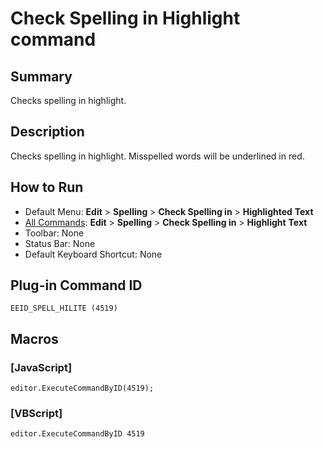 # Check Spelling in Highlight command

## Summary

Checks spelling in highlight.

## Description

Checks spelling in highlight. Misspelled words will be underlined in red.

## How to Run

- Default Menu: **Edit** \> **Spelling** \> **Check Spelling in** \> **Highlighted**
**Text**
- [All Commands](../tools/all_commands): **Edit** \> **Spelling** \> **Check Spelling in** \> **Highlight**
**Text**
- Toolbar: None
- Status Bar: None
- Default Keyboard Shortcut: None

## Plug-in Command ID

```
EEID_SPELL_HILITE (4519)```

## Macros

### \[JavaScript\]

```
editor.ExecuteCommandByID(4519);
```

### \[VBScript\]

```
editor.ExecuteCommandByID 4519
```

